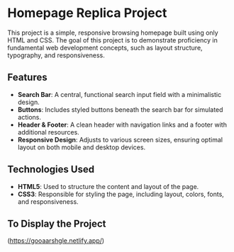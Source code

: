 # Homepage Replica Project

This project is a simple, responsive browsing homepage built using only HTML and CSS. The goal of this project is to demonstrate proficiency in fundamental web development concepts, such as layout structure, typography, and responsiveness.

## Features

- **Search Bar**: A central, functional search input field with a minimalistic design.
- **Buttons**: Includes styled buttons beneath the search bar for simulated actions.
- **Header & Footer**: A clean header with navigation links and a footer with additional resources.
- **Responsive Design**: Adjusts to various screen sizes, ensuring optimal layout on both mobile and desktop devices.

## Technologies Used

- **HTML5**: Used to structure the content and layout of the page.
- **CSS3**: Responsible for styling the page, including layout, colors, fonts, and responsiveness.

## To Display the Project
(https://gooaarshgle.netlify.app/)
